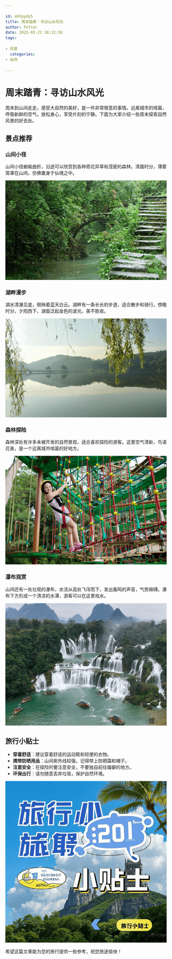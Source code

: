 ```yaml
---

id: ekhpydy5
title: 周末踏青：寻访山水风光
author: Potter
date: 2025-03-22 16:22:56
tags:

- 风景
  categories:
- 自然

---
```


# 周末踏青：寻访山水风光

周末到山间走走，感受大自然的美好，是一件非常惬意的事情。远离城市的喧嚣，呼吸新鲜的空气，放松身心，享受片刻的宁静。下面为大家介绍一些周末探索自然风景的好去处。

## 景点推荐

### 山间小径

山间小径蜿蜒曲折，沿途可以欣赏到各种奇花异草和茂密的森林。清晨时分，薄雾笼罩在山间，仿佛置身于仙境之中。

![alt text](https://raw.githubusercontent.com/yxw007/BlogPicBed/master/img/1742640372907.png)

### 湖畔漫步

湖水清澈见底，倒映着蓝天白云。湖畔有一条长长的步道，适合散步和骑行。傍晚时分，夕阳西下，湖面泛起金色的波光，美不胜收。

![alt text](https://raw.githubusercontent.com/yxw007/BlogPicBed/master/img/1742640374680.png)

### 森林探险

森林深处有许多未被开发的自然景观，适合喜欢探险的游客。这里空气清新，鸟语花香，是一个远离城市喧嚣的好地方。

![alt text](https://raw.githubusercontent.com/yxw007/BlogPicBed/master/img/1742640376143.png)

### 瀑布观赏

山间还有一处壮观的瀑布，水流从高处飞泻而下，发出轰鸣的声音，气势磅礴。瀑布下方形成一个清凉的水潭，游客可以在这里戏水。

![alt text](https://raw.githubusercontent.com/yxw007/BlogPicBed/master/img/1742640377634.png)

## 旅行小贴士

- **穿着舒适**：建议穿着舒适的运动鞋和轻便的衣物。
- **携带防晒用品**：山间紫外线较强，记得带上防晒霜和帽子。
- **注意安全**：在探险时要注意安全，不要独自前往偏僻的地方。
- **环保出行**：请勿随意丢弃垃圾，保护自然环境。

![alt text](https://raw.githubusercontent.com/yxw007/BlogPicBed/master/img/1742640378784.png)

希望这篇文章能为您的旅行提供一些参考，祝您旅途愉快！

